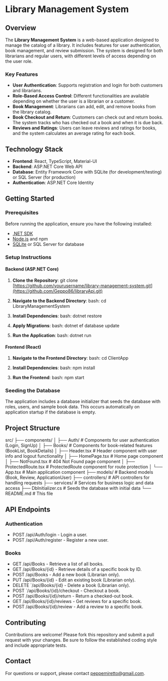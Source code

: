 # Library Management System

## Overview

The **Library Management System** is a web-based application designed to manage the catalog of a library. It includes features for user authentication, book management, and review submission. The system is designed for both librarians and regular users, with different levels of access depending on the user role.

### Key Features

- **User Authentication**: Supports registration and login for both customers and librarians.
- **Role-Based Access Control**: Different functionalities are available depending on whether the user is a librarian or a customer.
- **Book Management**: Librarians can add, edit, and remove books from the library catalog.
- **Book Checkout and Return**: Customers can check out and return books. The system tracks who has checked out a book and when it is due back.
- **Reviews and Ratings**: Users can leave reviews and ratings for books, and the system calculates an average rating for each book.

## Technology Stack

- **Frontend**: React, TypeScript, Material-UI
- **Backend**: ASP.NET Core Web API
- **Database**: Entity Framework Core with SQLite (for development/testing) or SQL Server (for production)
- **Authentication**: ASP.NET Core Identity

## Getting Started

### Prerequisites

Before running the application, ensure you have the following installed:

- [.NET SDK](https://dotnet.microsoft.com/download)
- [Node.js](https://nodejs.org/) and npm
- [SQLite](https://www.sqlite.org/) or SQL Server for database

### Setup Instructions

#### Backend (ASP.NET Core)

1. **Clone the Repository**:
   git clone [https://github.com/yourusername/library-management-system.git](https://github.com/Geppo86/libraryApi.git)


2. **Navigate to the Backend Directory**:
 bash:  cd LibraryManagementSystem


3. **Install Dependencies**:
bash:   dotnet restore


4. **Apply Migrations**:
bash:   dotnet ef database update


5. **Run the Application**:
bash:   dotnet run


#### Frontend (React)

1. **Navigate to the Frontend Directory**:
bash:   cd ClientApp

2. **Install Dependencies**:
bash:   npm install


3. **Run the Frontend**:
bash:   npm start

### Seeding the Database

The application includes a database initializer that seeds the database with roles, users, and sample book data. This occurs automatically on application startup if the database is empty.

## Project Structure
src/
├── components/
│   ├── Auth/               # Components for user authentication (Login, SignUp)
│   ├── Books/              # Components for book-related features (BookList, BookDetails)
│   ├── Header.tsx          # Header component with user info and logout functionality
│   ├── HomePage.tsx        # Home page component
│   ├── NotFound.tsx        # 404 Not Found page component
│   ├── ProtectedRoute.tsx  # ProtectedRoute component for route protection
│   └── App.tsx             # Main application component
├── models/                 # Backend models (Book, Review, ApplicationUser)
├── controllers/            # API controllers for handling requests
├── services/               # Services for business logic and data access
├── DbInitializer.cs        # Seeds the database with initial data
└── README.md               # This file


## API Endpoints

### Authentication

- POST /api/Auth/login - Login a user.
- POST /api/Auth/register - Register a new user.

### Books

- GET /api/Books - Retrieve a list of all books.
- GET /api/Books/{id} - Retrieve details of a specific book by ID.
- POST /api/Books - Add a new book (Librarian only).
- PUT /api/Books/{id} - Edit an existing book (Librarian only).
- DELETE `/api/Books/{id} - Delete a book (Librarian only).
- POST `/api/Books/{id}/checkout - Checkout a book.
- POST /api/Books/{id}/return - Return a checked-out book.
- GET /api/Books/{id}/reviews - Get reviews for a specific book.
- POST /api/Books/{id}/review - Add a review to a specific book.

## Contributing

Contributions are welcome! Please fork this repository and submit a pull request with your changes. Be sure to follow the established coding style and include appropriate tests.

## Contact

For questions or support, please contact peppemiretto@gmail.com.

